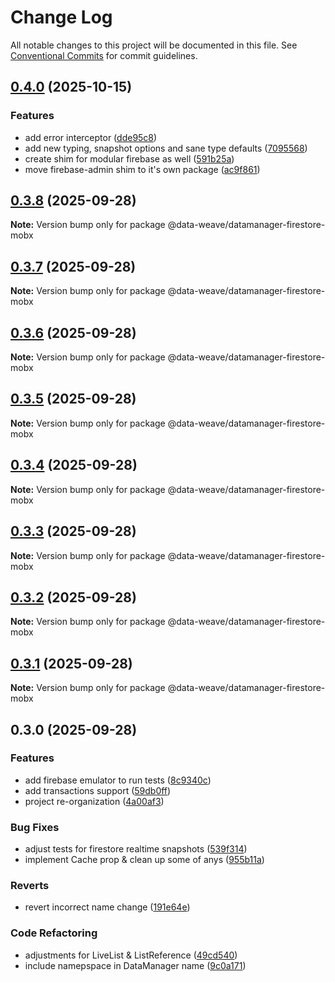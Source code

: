 # Change Log

All notable changes to this project will be documented in this file.
See [Conventional Commits](https://conventionalcommits.org) for commit guidelines.

## [0.4.0](https://github.com/data-weave/datamanager/compare/v0.3.8...v0.4.0) (2025-10-15)

### Features

- add error interceptor ([dde95c8](https://github.com/data-weave/datamanager/commit/dde95c8dba3d02d7861d132314db4d1cf23bec37))
- add new typing, snapshot options and sane type defaults ([7095568](https://github.com/data-weave/datamanager/commit/7095568892048dc75cccc284e2dd2ba23793a152))
- create shim for modular firebase as well ([591b25a](https://github.com/data-weave/datamanager/commit/591b25a8cbcf89687b3880cc3ca1cd95a735e11d))
- move firebase-admin shim to it's own package ([ac9f861](https://github.com/data-weave/datamanager/commit/ac9f861ca810a2a14706e10e87674b1b1f14a964))

## [0.3.8](https://github.com/data-weave/datamanager/compare/v0.3.7...v0.3.8) (2025-09-28)

**Note:** Version bump only for package @data-weave/datamanager-firestore-mobx

## [0.3.7](https://github.com/data-weave/datamanager/compare/v0.3.6...v0.3.7) (2025-09-28)

**Note:** Version bump only for package @data-weave/datamanager-firestore-mobx

## [0.3.6](https://github.com/data-weave/datamanager/compare/v0.3.5...v0.3.6) (2025-09-28)

**Note:** Version bump only for package @data-weave/datamanager-firestore-mobx

## [0.3.5](https://github.com/data-weave/datamanager/compare/v0.3.4...v0.3.5) (2025-09-28)

**Note:** Version bump only for package @data-weave/datamanager-firestore-mobx

## [0.3.4](https://github.com/data-weave/datamanager/compare/v0.3.3...v0.3.4) (2025-09-28)

**Note:** Version bump only for package @data-weave/datamanager-firestore-mobx

## [0.3.3](https://github.com/data-weave/datamanager/compare/v0.3.2...v0.3.3) (2025-09-28)

**Note:** Version bump only for package @data-weave/datamanager-firestore-mobx

## [0.3.2](https://github.com/data-weave/datamanager/compare/v0.3.1...v0.3.2) (2025-09-28)

**Note:** Version bump only for package @data-weave/datamanager-firestore-mobx

## [0.3.1](https://github.com/data-weave/datamanager/compare/v0.3.0...v0.3.1) (2025-09-28)

**Note:** Version bump only for package @data-weave/datamanager-firestore-mobx

## 0.3.0 (2025-09-28)

### Features

- add firebase emulator to run tests ([8c9340c](https://github.com/data-weave/datamanager/commit/8c9340c2df43dd695bc92b504bffa7260150a396))
- add transactions support ([59db0ff](https://github.com/data-weave/datamanager/commit/59db0ffce889e040828779bd2d03efe5ac088e78))
- project re-organization ([4a00af3](https://github.com/data-weave/datamanager/commit/4a00af36c4c2f6e49287542e0d5ad85acaa50cda))

### Bug Fixes

- adjust tests for firestore realtime snapshots ([539f314](https://github.com/data-weave/datamanager/commit/539f31448f68b084dc4e429663fe71e69c98760e))
- implement Cache prop & clean up some of anys ([955b11a](https://github.com/data-weave/datamanager/commit/955b11a6ab05224f843db834ad28796602679fac))

### Reverts

- revert incorrect name change ([191e64e](https://github.com/data-weave/datamanager/commit/191e64e1123bdbc3555ff7830a532761157fd8ac))

### Code Refactoring

- adjustments for LiveList & ListReference ([49cd540](https://github.com/data-weave/datamanager/commit/49cd540295693e40bbb9eb75b5101b45c6932921))
- include namepspace in DataManager name ([9c0a171](https://github.com/data-weave/datamanager/commit/9c0a1712d8de3cef0d2e1f8022044d0ca3628ae6))

